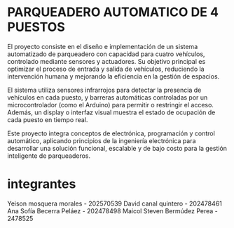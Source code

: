 # PARQUEADERO AUTOMATICO DE 4 PUESTOS
El proyecto consiste en el diseño e implementación de un sistema automatizado de parqueadero con capacidad para cuatro vehículos, controlado mediante sensores y actuadores. Su objetivo principal es optimizar el proceso de entrada y salida de vehículos, reduciendo la intervención humana y mejorando la eficiencia en la gestión de espacios.

El sistema utiliza sensores infrarrojos para detectar la presencia de vehículos en cada puesto, y barreras automáticas controladas por un microcontrolador (como el Arduino) para permitir o restringir el acceso. Además, un display o interfaz visual muestra el estado de ocupación de cada puesto en tiempo real.

Este proyecto integra conceptos de electrónica, programación y control automático, aplicando principios de la ingeniería electrónica para desarrollar una solución funcional, escalable y de bajo costo para la gestión inteligente de parqueaderos.

# integrantes
Yeison mosquera morales - 202570539
David canal quintero - 202478461
Ana Sofía Becerra Peláez - 202478498
Maicol Steven Bermúdez Perea - 2478525

#




